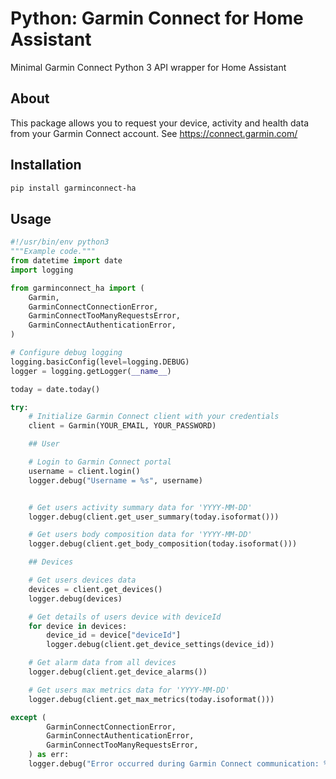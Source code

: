 # Python: Garmin Connect for Home Assistant

Minimal Garmin Connect Python 3 API wrapper for Home Assistant

## About

This package allows you to request your device, activity and health data from your Garmin Connect account.
See https://connect.garmin.com/

## Installation

```bash
pip install garminconnect-ha
```

## Usage

```python
#!/usr/bin/env python3
"""Example code."""
from datetime import date
import logging

from garminconnect_ha import (
    Garmin,
    GarminConnectConnectionError,
    GarminConnectTooManyRequestsError,
    GarminConnectAuthenticationError,
)

# Configure debug logging
logging.basicConfig(level=logging.DEBUG)
logger = logging.getLogger(__name__)

today = date.today()

try:
    # Initialize Garmin Connect client with your credentials
    client = Garmin(YOUR_EMAIL, YOUR_PASSWORD)

    ## User

    # Login to Garmin Connect portal
    username = client.login()
    logger.debug("Username = %s", username)


    # Get users activity summary data for 'YYYY-MM-DD'
    logger.debug(client.get_user_summary(today.isoformat()))

    # Get users body composition data for 'YYYY-MM-DD'
    logger.debug(client.get_body_composition(today.isoformat()))

    ## Devices

    # Get users devices data
    devices = client.get_devices()
    logger.debug(devices)

    # Get details of users device with deviceId
    for device in devices:
        device_id = device["deviceId"]
        logger.debug(client.get_device_settings(device_id))

    # Get alarm data from all devices
    logger.debug(client.get_device_alarms())

    # Get users max metrics data for 'YYYY-MM-DD'
    logger.debug(client.get_max_metrics(today.isoformat()))

except (
        GarminConnectConnectionError,
        GarminConnectAuthenticationError,
        GarminConnectTooManyRequestsError,
    ) as err:
    logger.debug("Error occurred during Garmin Connect communication: %s", err)

